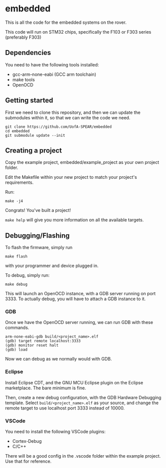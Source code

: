 # embedded #

This is all the code for the embedded systems on the rover.

This code will run on STM32 chips, specifically the F103 or F303 series (preferably F303)

## Dependencies ##

You need to have the following tools installed:

- gcc-arm-none-eabi (GCC arm toolchain)
- make tools
- OpenOCD

## Getting started ##

First we need to clone this repository, and then we can update the submodules within it,
so that we can write the code we need.

```
git clone https://github.com/UofA-SPEAR/embedded
cd embedded
git submodule update --init
```

## Creating a project ##

Copy the example project, embedded/example_project as your own project folder.

Edit the Makefile within your new project to match your project's requirements.

Run:

```
make -j4
```

Congrats! You've built a project!

`make help` will give you more information on all the available targets.

## Debugging/Flashing ##

To flash the firmware, simply run

```
make flash
```

with your programmer and device plugged in.

To debug, simply run:

```
make debug
```

This will launch an OpenOCD instance, with a GDB server running on port 3333.
To actually debug, you will have to attach a GDB instance to it.

### GDB ###

Once we have the OpenOCD server running, we can run GDB with these commands.

```
arm-none-eabi-gdb build/<project_name>.elf
(gdb) target remote localhost:3333
(gdb) monitor reset halt
(gdb) load
```

Now we can debug as we normally would with GDB.

### Eclipse ###

Install Eclipse CDT, and the GNU MCU Eclipse plugin on the Eclipse marketplace. The bare minimum is fine.

Then, create a new debug configuration, with the GDB Hardware Debugging template. Select `build/<project_name>.elf`
as your source, and change the remote target to use localhost port 3333 instead of 10000.

### VSCode ###

You need to install the following VSCode plugins:
- Cortex-Debug
- C/C++

There will be a good config in the .vscode folder within the example project.
Use that for reference.
